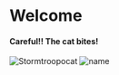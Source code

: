 # Welcome

#### Careful!! The cat bites!

![Stormtroopocat](https://octodex.github.com/images/stormtroopocat.jpg "The Stormtroopocat")
![name](https://www.cnet.com/a/img/resize/abea431b26868d8842774c9762a14d2b92267a43/hub/2015/12/19/bf3c09e1-6abd-4f4e-8c95-f3e8b3e1859c/swcharger-1.jpg?auto=webp&width=1200)
